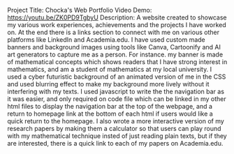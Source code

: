 Project Title: Chocka's Web Portfolio
Video Demo: https://youtu.be/ZK0PD9TgbyU
Description: A website created to showcase my various work experiences, achievements and the projects I have worked on. At the end there is a links section to connect with me on various other platforms like LinkedIn and Academia.edu. I have used custom made banners and background images using tools like Canva, Cartoonify and AI art generators to capture me as a person. For instance. my banner is made of mathematical concepts which shows readers that I have strong interest in mathematics, and am a student of mathematics at my local university. I used a cyber futuristic background of an animated version of me in the CSS and used blurring effect to make my background more lively without it interfering with my texts. I used javascript to write the the navigation bar as it was easier, and only required on code file which can be linked in my other html files to display the navigation bar at the top of the webpage, and a return to homepage link at the bottom of each html if users would like a quick return to the homepage. I also wrote a more interactive version of my research papers by making them a calculator so that users can play round with my mathematical technique insted of just reading plain texts, but if they are interested, there is a quick link to each of my papers on Academia.edu.
